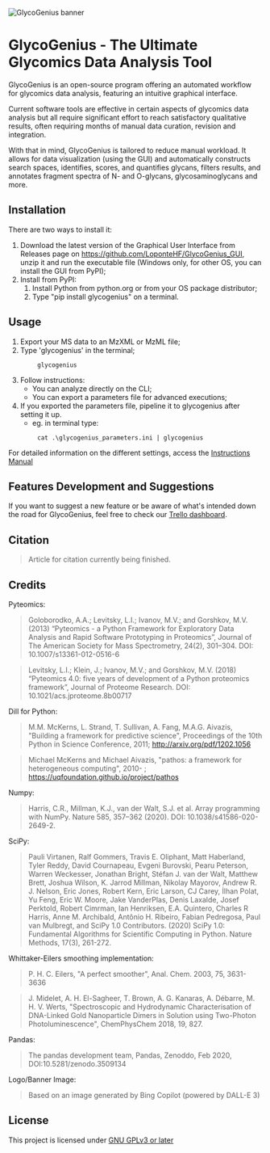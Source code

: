 ![GlycoGenius banner](./banner.png "GlycoGenius")

# GlycoGenius - The Ultimate Glycomics Data Analysis Tool

GlycoGenius is an open-source program offering an automated workflow for glycomics data analysis, featuring an intuitive graphical interface. 

Current software tools are effective in certain aspects of glycomics data analysis but all require significant effort to reach satisfactory qualitative results, often requiring months of manual data curation, revision and integration.

With that in mind, GlycoGenius is tailored to reduce manual workload. It allows for data visualization (using the GUI) and automatically constructs search spaces, identifies, scores, and quantifies glycans, filters results, and annotates fragment spectra of N- and O-glycans, glycosaminoglycans and more.

## Installation

There are two ways to install it:
1. Download the latest version of the Graphical User Interface from Releases page on https://github.com/LoponteHF/GlycoGenius_GUI, unzip it and run the executable file (Windows only, for other OS, you can install the GUI from PyPI);
2. Install from PyPI:
	1. Install Python from python.org or from your OS package distributor;
	2. Type "pip install glycogenius" on a terminal.
	
## Usage

1. Export your MS data to an MzXML or MzML file;
2. Type 'glycogenius' in the terminal;
~~~
		glycogenius
~~~
3. Follow instructions:
   - You can analyze directly on the CLI;
   - You can export a parameters file for advanced executions;
4. If you exported the parameters file, pipeline it to glycogenius after setting it up.
   - eg. in terminal type:
~~~
        cat .\glycogenius_parameters.ini | glycogenius
~~~

For detailed information on the different settings, access the [Instructions Manual](https://github.com/LoponteHF/GlycoGenius_GUI/blob/main/GlycoGenius_Instructions_Manual.pdf)

## Features Development and Suggestions

If you want to suggest a new feature or be aware of what's intended down the road for GlycoGenius, feel free to check our [Trello dashboard](https://trello.com/b/qJU80MXM/glycogenius-dev-dashboard).

## Citation

> Article for citation currently being finished.

## Credits

Pyteomics:

> Goloborodko, A.A.; Levitsky, L.I.; Ivanov, M.V.; and Gorshkov, M.V. (2013) “Pyteomics - a Python Framework for Exploratory Data Analysis and Rapid Software Prototyping in Proteomics”, Journal of The American Society for Mass Spectrometry, 24(2), 301–304. DOI: 10.1007/s13361-012-0516-6

> Levitsky, L.I.; Klein, J.; Ivanov, M.V.; and Gorshkov, M.V. (2018) “Pyteomics 4.0: five years of development of a Python proteomics framework”, Journal of Proteome Research. DOI: 10.1021/acs.jproteome.8b00717

Dill for Python:

> M.M. McKerns, L. Strand, T. Sullivan, A. Fang, M.A.G. Aivazis, "Building a framework for predictive science", Proceedings of the 10th Python in Science Conference, 2011; http://arxiv.org/pdf/1202.1056

> Michael McKerns and Michael Aivazis, "pathos: a framework for heterogeneous computing", 2010- ;	https://uqfoundation.github.io/project/pathos

Numpy:

> Harris, C.R., Millman, K.J., van der Walt, S.J. et al. Array programming with NumPy. Nature 585, 357–362 (2020). DOI: 10.1038/s41586-020-2649-2.

SciPy:

> Pauli Virtanen, Ralf Gommers, Travis E. Oliphant, Matt Haberland, Tyler Reddy, David Cournapeau, Evgeni Burovski, Pearu Peterson, Warren Weckesser, Jonathan Bright, Stéfan J. van der Walt, Matthew Brett, Joshua Wilson, K. Jarrod Millman, Nikolay Mayorov, Andrew R. J. Nelson, Eric Jones, Robert Kern, Eric Larson, CJ Carey, İlhan Polat, Yu Feng, Eric W. Moore, Jake VanderPlas, Denis Laxalde, Josef Perktold, Robert Cimrman, Ian Henriksen, E.A. Quintero, Charles R Harris, Anne M. Archibald, Antônio H. Ribeiro, Fabian Pedregosa, Paul van Mulbregt, and SciPy 1.0 Contributors. (2020) SciPy 1.0: Fundamental Algorithms for Scientific Computing in Python. Nature Methods, 17(3), 261-272.

Whittaker-Eilers smoothing implementation:

> P. H. C. Eilers, "A perfect smoother", Anal. Chem. 2003, 75, 3631-3636

> J. Midelet, A. H. El-Sagheer, T. Brown, A. G. Kanaras, A. Débarre, M. H. V. Werts, "Spectroscopic and Hydrodynamic Characterisation of DNA-Linked Gold Nanoparticle Dimers in Solution using Two-Photon Photoluminescence", ChemPhysChem 2018, 19, 827.

Pandas:

> The pandas development team, Pandas, Zenoddo, Feb 2020, DOI:10.5281/zenodo.3509134

Logo/Banner Image:

> Based on an image generated by Bing Copilot (powered by DALL-E 3)

## License

This project is licensed under [GNU GPLv3 or later](https://spdx.org/licenses/GPL-3.0-or-later.html)